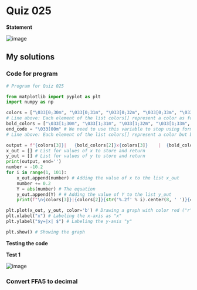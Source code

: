 # Quiz 025
**Statement**

![image](https://user-images.githubusercontent.com/111758436/202158501-6a23984a-6a40-4ff8-8539-3fc9be99023e.png)

## My solutions
### Code for program
```.py
# Program for Quiz 025

from matplotlib import pyplot as plt
import numpy as np

colors = ["\033[0;30m", "\033[0;31m", "\033[0;32m", "\033[0;33m", "\033[0;34m", "\033[0;35m", "\033[0;36m", "\033[0;37m"]
# Line above: Each element of the list colors[] represent a color as follows: black, red, green, yellow, blue, purple, cyan, white
bold_colors = ["\033[1;30m", "\033[1;31m", "\033[1;32m", "\033[1;33m", "\033[1;34m", "\033[1;35m", "\033[1;36m", "\033[1;37m"]
end_code = "\033[00m" # We need to use this variable to stop using formatting text (coloring in this code)
# Line above: Each element of the list colors[] represent a color but bold as follows: black, red, green, yellow, blue, purple, cyan, white

output = f"{colors[3]}|   {bold_colors[2]}x{colors[3]}    |  {bold_colors[1]}y(x){colors[3]}  |" # Heading text
x_out = [] # List for values of x to store and return
y_out = [] # List for values of y to store and return
print(output, end='')
number = -10.2
for i in range(1, 101):
    x_out.append(number) # Adding the value of x to the list x_out
    number += 0.2
    Y = abs(number) # The equation
    y_out.append(Y) # # Adding the value of Y to the list y_out
    print(f"\n{colors[3]}|{colors[2]}{str('%.2f' % i).center(8, ' ')}{colors[3]}|{colors[1]}{str('%.2f' % (round(Y, 2))).center(8, ' ')}{colors[3]}|", end='') # Printing the x and y, answer of the equation

plt.plot(x_out, y_out, color='b') # Drawing a graph with color red ("r") and market points (".")
plt.xlabel("x") # Labeling the x-axis as "x"
plt.ylabel("$y=|x| $") # Labeling the y-axis "y"

plt.show() # Showing the graph
```
**Testing the code**

**Test 1**

![image](https://user-images.githubusercontent.com/111758436/202161542-ee36adaf-ed28-4463-918d-90827c56fbf9.png)

### Convert FFA5 to decimal
